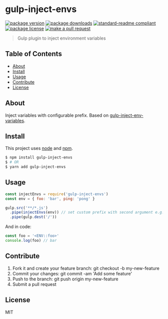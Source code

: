 
# gulp-inject-envs
[![package version](https://img.shields.io/npm/v/gulp-inject-envs.svg?style=flat-square)](https://npmjs.org/package/gulp-inject-envs)
[![package downloads](https://img.shields.io/npm/dm/gulp-inject-envs.svg?style=flat-square)](https://npmjs.org/package/gulp-inject-envs)
[![standard-readme compliant](https://img.shields.io/badge/readme%20style-standard-brightgreen.svg?style=flat-square)](https://github.com/RichardLitt/standard-readme)
[![package license](https://img.shields.io/npm/l/gulp-inject-envs.svg?style=flat-square)](https://npmjs.org/package/gulp-inject-envs)
[![make a pull request](https://img.shields.io/badge/PRs-welcome-brightgreen.svg?style=flat-square)](http://makeapullrequest.com)

> Gulp plugin to inject environment variables

## Table of Contents

- [About](#about)
- [Install](#install)
- [Usage](#usage)
- [Contribute](#contribute)
- [License](#License)

## About

Inject variables with configurable prefix. Based on [gulp-inject-env-variables](https://github.com/AlmaasAre/gulp-inject-env-variables).

## Install

This project uses [node](https://nodejs.org) and [npm](https://www.npmjs.com). 

```sh
$ npm install gulp-inject-envs
$ # OR
$ yarn add gulp-inject-envs
```

## Usage

```js
const injectEnvs = require('gulp-inject-envs')
const env = { foo: 'bar', ping: 'pong' }

gulp.src('**/*.js')
  .pipe(injectEnvs(env)) // set custom prefix with second argument e.g. {prefix: 'CUSTOM___' }
  .pipe(gulp.dest('/'))

```

And in code: 

```js
const foo = '<ENV::foo>'
console.log(foo) // bar
```

## Contribute

1. Fork it and create your feature branch: git checkout -b my-new-feature
2. Commit your changes: git commit -am 'Add some feature'
3. Push to the branch: git push origin my-new-feature 
4. Submit a pull request

## License

MIT
    
